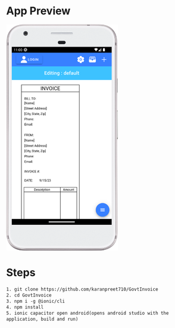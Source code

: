 # App Preview

<img src="image.png" height="607" width="300" >

# Steps

```
1. git clone https://github.com/karanpreet710/GovtInvoice
2. cd GovtInvoice
3. npm i -g @ionic/cli
4. npm install
5. ionic capacitor open android(opens android studio with the application, build and run)
```
